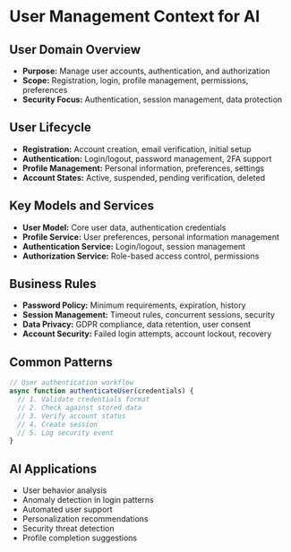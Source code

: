 # User Management Context for AI

## User Domain Overview
- **Purpose:** Manage user accounts, authentication, and authorization
- **Scope:** Registration, login, profile management, permissions, preferences
- **Security Focus:** Authentication, session management, data protection

## User Lifecycle
- **Registration:** Account creation, email verification, initial setup
- **Authentication:** Login/logout, password management, 2FA support
- **Profile Management:** Personal information, preferences, settings
- **Account States:** Active, suspended, pending verification, deleted

## Key Models and Services
- **User Model:** Core user data, authentication credentials
- **Profile Service:** User preferences, personal information management
- **Authentication Service:** Login/logout, session management
- **Authorization Service:** Role-based access control, permissions

## Business Rules
- **Password Policy:** Minimum requirements, expiration, history
- **Session Management:** Timeout rules, concurrent sessions, security
- **Data Privacy:** GDPR compliance, data retention, user consent
- **Account Security:** Failed login attempts, account lockout, recovery

## Common Patterns
```javascript
// User authentication workflow
async function authenticateUser(credentials) {
  // 1. Validate credentials format
  // 2. Check against stored data
  // 3. Verify account status
  // 4. Create session
  // 5. Log security event
}
```

## AI Applications
- User behavior analysis
- Anomaly detection in login patterns
- Automated user support
- Personalization recommendations
- Security threat detection
- Profile completion suggestions
